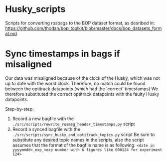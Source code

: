 # Husky_scripts
Scripts for converting rosbags to the BOP dataset format, as desribed in:
https://github.com/thodan/bop_toolkit/blob/master/docs/bop_datasets_format.md


# Sync timestamps in bags if misaligned
Our data was misaligned because of the clock of the Husky, which was not up to date with the world clock. Therefore, no match could be found between the optitrack datapoints (which had the 'correct' timestamps)
We therefore substituted the correct optitrack datapoints with the faulty Husky datapoints.

Step-by-step:
1. Record a new bagfile with the ```./src/scripts/rewrite_rosmsg_header_timestamps.py``` script
2. Record a synced bagfile with the ```./src/scripts/sync_husky_and_optitrack_topics.py``` script
Be sure to substitute any desired topic names in the scripts, also the script assumes that the format of the bagfile name is as following:
```<date in yyyymmdd>_exp_<exp number with 6 figures like 000124 for experiment 124>```


